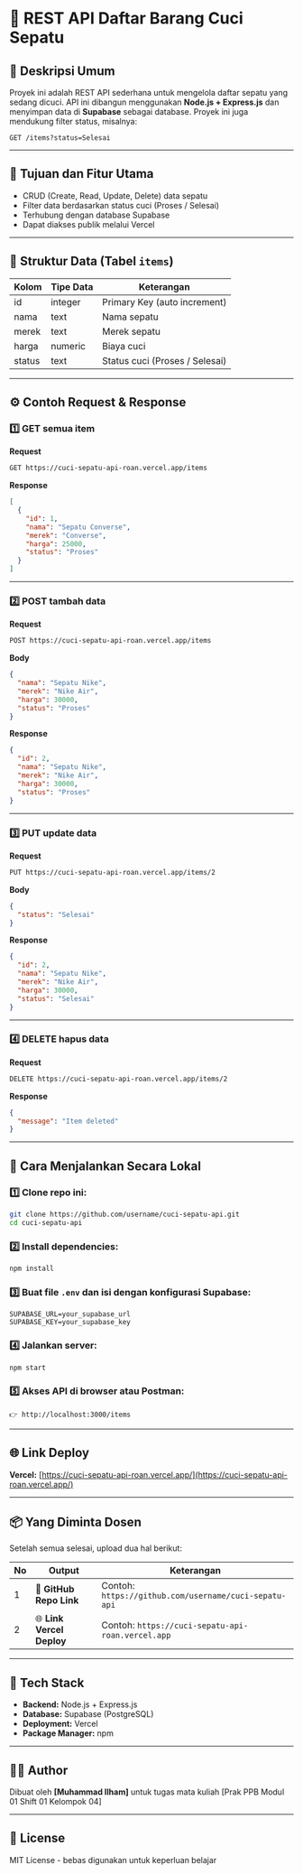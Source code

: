# 🧼 REST API Daftar Barang Cuci Sepatu

## 📌 Deskripsi Umum
Proyek ini adalah REST API sederhana untuk mengelola daftar sepatu yang sedang dicuci. API ini dibangun menggunakan **Node.js + Express.js** dan menyimpan data di **Supabase** sebagai database. Proyek ini juga mendukung filter status, misalnya:  

```
GET /items?status=Selesai
```

---

## 🎯 Tujuan dan Fitur Utama
- CRUD (Create, Read, Update, Delete) data sepatu
- Filter data berdasarkan status cuci (Proses / Selesai)
- Terhubung dengan database Supabase
- Dapat diakses publik melalui Vercel

---

## 🧱 Struktur Data (Tabel `items`)

| Kolom | Tipe Data | Keterangan |
|-------|-----------|------------|
| id | integer | Primary Key (auto increment) |
| nama | text | Nama sepatu |
| merek | text | Merek sepatu |
| harga | numeric | Biaya cuci |
| status | text | Status cuci (Proses / Selesai) |

---

## ⚙️ Contoh Request & Response

### 1️⃣ GET semua item

**Request**
```bash
GET https://cuci-sepatu-api-roan.vercel.app/items
```

**Response**
```json
[
  {
    "id": 1,
    "nama": "Sepatu Converse",
    "merek": "Converse",
    "harga": 25000,
    "status": "Proses"
  }
]
```

---

### 2️⃣ POST tambah data

**Request**
```bash
POST https://cuci-sepatu-api-roan.vercel.app/items
```

**Body**
```json
{
  "nama": "Sepatu Nike",
  "merek": "Nike Air",
  "harga": 30000,
  "status": "Proses"
}
```

**Response**
```json
{
  "id": 2,
  "nama": "Sepatu Nike",
  "merek": "Nike Air",
  "harga": 30000,
  "status": "Proses"
}
```

---

### 3️⃣ PUT update data

**Request**
```bash
PUT https://cuci-sepatu-api-roan.vercel.app/items/2
```

**Body**
```json
{
  "status": "Selesai"
}
```

**Response**
```json
{
  "id": 2,
  "nama": "Sepatu Nike",
  "merek": "Nike Air",
  "harga": 30000,
  "status": "Selesai"
}
```

---

### 4️⃣ DELETE hapus data

**Request**
```bash
DELETE https://cuci-sepatu-api-roan.vercel.app/items/2
```

**Response**
```json
{
  "message": "Item deleted"
}
```

---

## 🚀 Cara Menjalankan Secara Lokal

### 1️⃣ Clone repo ini:
```bash
git clone https://github.com/username/cuci-sepatu-api.git
cd cuci-sepatu-api
```

### 2️⃣ Install dependencies:
```bash
npm install
```

### 3️⃣ Buat file `.env` dan isi dengan konfigurasi Supabase:
```env
SUPABASE_URL=your_supabase_url
SUPABASE_KEY=your_supabase_key
```

### 4️⃣ Jalankan server:
```bash
npm start
```

### 5️⃣ Akses API di browser atau Postman:
```
👉 http://localhost:3000/items
```

---

## 🌐 Link Deploy

**Vercel:** [https://cuci-sepatu-api-roan.vercel.app/](https://cuci-sepatu-api-roan.vercel.app/)

---

## 📦 Yang Diminta Dosen

Setelah semua selesai, upload dua hal berikut:

| No | Output | Keterangan |
|----|--------|------------|
| 1 | 🧱 **GitHub Repo Link** | Contoh: `https://github.com/username/cuci-sepatu-api` |
| 2 | 🌐 **Link Vercel Deploy** | Contoh: `https://cuci-sepatu-api-roan.vercel.app` |

---

## 📄 Tech Stack

- **Backend:** Node.js + Express.js
- **Database:** Supabase (PostgreSQL)
- **Deployment:** Vercel
- **Package Manager:** npm

---

## 👨‍💻 Author

Dibuat oleh **[Muhammad Ilham]** untuk tugas mata kuliah [Prak PPB Modul 01 Shift 01 Kelompok 04]

---

## 📝 License

MIT License - bebas digunakan untuk keperluan belajar
